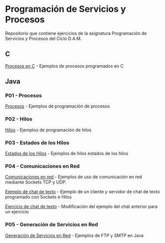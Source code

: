 # Programación de Servicios y Procesos

Repositorio que contiene ejercicios de la asignatura Programación de Servicios 
y Procesos del Ciclo D.A.M.

## C

[Procesos en C](https://github.com/oscarcillo/ProgramacionPS/tree/master/Procesos_Java/Procesos_C) - Ejemplos de procesos programados en C

## Java

### P01 - Procesos

[Procesos](https://github.com/oscarcillo/ProgramacionPS/tree/master/Procesos_Java/src/P01_Procesos_Java) - Ejemplos de programación de procesos

### P02 - Hilos

[Hilos](https://github.com/oscarcillo/ProgramacionPS/tree/master/Procesos_Java/src/P02_Hilos_Java) - Ejemplos de programación de hilos

### P03 - Estados de los Hilos

[Estados de los Hilos](https://github.com/oscarcillo/ProgramacionPS/tree/master/Procesos_Java/src/P03_Hilos_Java_Estados) - Ejemplos de hilos estados de los hilos

### P04 - Comunicaciones en Red

[Comunicaciones en red](https://github.com/oscarcillo/ProgramacionPS/tree/master/Procesos_Java/src/P04_Comunicaciones_en_red) - Ejemplos de uso de comunicación en red mediante Sockets TCP y UDP. 

[Ejemplo de chat de texto](https://github.com/oscarcillo/ProgramacionPS/tree/master/Procesos_Java/src/P04_Ejemplo_chat_sockets) - Ejemplo de un cliente y servidor de chat de texto programado con Sockets e Hilos

[Ejercicio de chat de texto](https://github.com/oscarcillo/ProgramacionPS/tree/master/Procesos_Java/src/P04_Ejercicio_chat_invertido) - Modificación del ejemplo del chat anterior para un ejercicio

### P05 - Generación de Servicios en Red

[Generación de Servicios en Red](https://github.com/oscarcillo/ProgramacionPS/tree/master/Procesos_Java/src/P05_Generacion_Servicios_Red) - Ejemplos de FTP y SMTP en Java